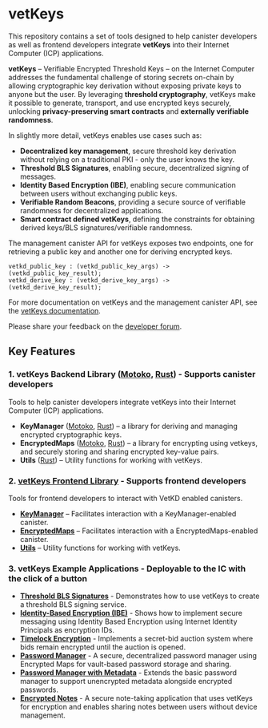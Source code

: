 # vetKeys

This repository contains a set of tools designed to help canister developers as well as frontend developers integrate **vetKeys** into their Internet Computer (ICP) applications.

**vetKeys** – Verifiable Encrypted Threshold Keys – on the Internet Computer addresses the fundamental challenge of storing secrets on-chain by allowing cryptographic key derivation without exposing private keys to anyone but the user. By leveraging **threshold cryptography**, vetKeys make it possible to generate, transport, and use encrypted keys securely, unlocking **privacy-preserving smart contracts** and **externally verifiable randomness**.

In slightly more detail, vetKeys enables use cases such as:

- **Decentralized key management**, secure threshold key derivation without relying on a traditional PKI - only the user knows the key.
- **Threshold BLS Signatures**, enabling secure, decentralized signing of messages.
- **Identity Based Encryption (IBE)**, enabling secure communication between users without exchanging public keys.
- **Verifiable Random Beacons**, providing a secure source of verifiable randomness for decentralized applications.
- **Smart contract defined vetKeys**, defining the constraints for obtaining derived keys/BLS signatures/verifiable randomness.

The management canister API for vetKeys exposes two endpoints, one for retrieving a public key and another one for deriving encrypted keys.

```
vetkd_public_key : (vetkd_public_key_args) -> (vetkd_public_key_result);
vetkd_derive_key : (vetkd_derive_key_args) -> (vetkd_derive_key_result);
```

For more documentation on vetKeys and the management canister API, see the [vetKeys documentation](https://internetcomputer.org/docs/building-apps/network-features/vetkeys/introduction).

Please share your feedback on the [developer forum](https://forum.dfinity.org/t/threshold-key-derivation-privacy-on-the-ic/16560/179).

## Key Features

### **1. vetKeys Backend Library** ([Motoko](https://mops.one/ic-vetkeys), [Rust](https://crates.io/crates/ic-vetkeys)) - Supports canister developers

Tools to help canister developers integrate vetKeys into their Internet Computer (ICP) applications.

- **KeyManager** ([Motoko](https://mops.one/ic-vetkeys/docs/key_manager/KeyManager), [Rust](https://docs.rs/ic-vetkeys/latest/ic_vetkeys/key_manager/struct.KeyManager.html)) – a library for deriving and managing encrypted cryptographic keys.
- **EncryptedMaps** ([Motoko](https://mops.one/ic-vetkeys/docs/encrypted_maps/EncryptedMaps), [Rust](https://docs.rs/ic-vetkeys/latest/ic_vetkeys/encrypted_maps/struct.EncryptedMaps.html)) – a library for encrypting using vetkeys, and securely storing and sharing encrypted key-value pairs.
- **Utils** ([Rust](https://docs.rs/ic-vetkeys/latest/)) – Utility functions for working with vetKeys.

### **2. [vetKeys Frontend Library](./frontend/ic_vetkeys)** - Supports frontend developers

Tools for frontend developers to interact with VetKD enabled canisters.

- **[KeyManager](https://dfinity.github.io/vetkeys/classes/_dfinity_vetkeys_key_manager.KeyManager.html)** – Facilitates interaction with a KeyManager-enabled canister.
- **[EncryptedMaps](https://dfinity.github.io/vetkeys/classes/_dfinity_vetkeys_encrypted_maps.EncryptedMaps.html)** – Facilitates interaction with a EncryptedMaps-enabled canister.
- **[Utils](https://dfinity.github.io/vetkeys/modules/_dfinity_vetkeys.html)** – Utility functions for working with vetKeys.

### **3. vetKeys Example Applications** - Deployable to the IC with the click of a button

- **[Threshold BLS Signatures](examples/basic_bls_signing)** - Demonstrates how to use vetKeys to create a threshold BLS signing service.
- **[Identity-Based Encryption (IBE)](examples/basic_ibe)** - Shows how to implement secure messaging using Identity Based Encryption using Internet Identity Principals as encryption IDs.
- **[Timelock Encryption](examples/basic_timelock_ibe)** -  Implements a secret-bid auction system where bids remain encrypted until the auction is opened.
- **[Password Manager](examples/password_manager)** - A secure, decentralized password manager using Encrypted Maps for vault-based password storage and sharing.
- **[Password Manager with Metadata](examples/password_manager_with_metadata)** - Extends the basic password manager to support unencrypted metadata alongside encrypted passwords.
- **[Encrypted Notes](examples/encrypted_notes_dapp_vetkd)** - A secure note-taking application that uses vetKeys for encryption and enables sharing notes between users without device management.
